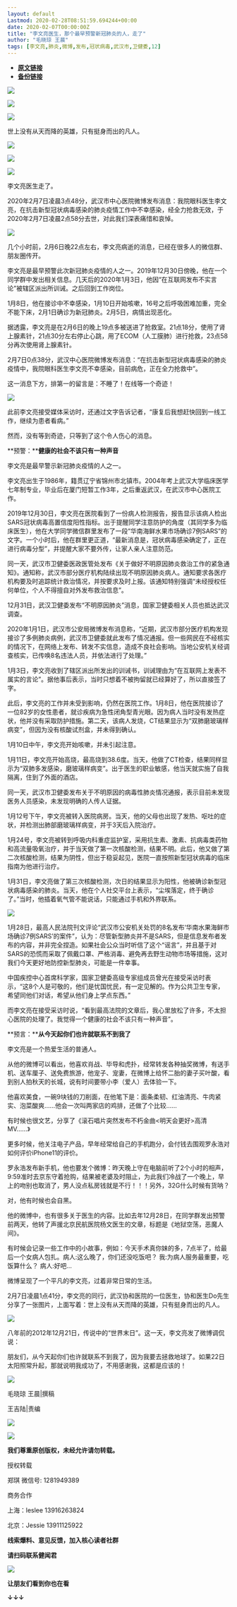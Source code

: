 ```yaml
---
layout: default
Lastmod: 2020-02-28T08:51:59.694244+00:00
date: 2020-02-07T00:00:00Z
title: "李文亮医生，那个最早预警新冠肺炎的人，走了"
author: "毛晓琼 王晨"
tags: [李文亮,肺炎,微博,发布,冠状病毒,武汉市,卫健委,12]
---
```


* [**原文链接**](http://mp.weixin.qq.com/s?__biz=MzUzNjk4NTcyOA==&mid=2247488280&idx=1&sn=a592e1efe75c43e335eb15f652ea85a7&chksm=faecbaf7cd9b33e124f3f4d67aaef8ceb074f42968a52ed2bc083737099565d208fbc4d7b9e4#rd)
* [**备份链接**](http://archive.is/riNdG)


![](/images/post/edd6d39c883ec63ed23dc380b89fc443.jpg)  

  

![](/images/post/8f2b80c6465f53580a9fb0a08a00f5fa.jpg)

![](/images/post/8a13cc89a4cc8069ef397b255264c67a.jpg)

世上没有从天而降的英雄，只有挺身而出的凡人。

![](/images/post/98e65293f195a8054008b29eea6fdc70.jpg)

![](/images/post/7825fecbb4af52333f1986d48b2b925c.jpg)

![](/images/post/67290d2c5dbdc0dde2b89d388b267f63.jpg)

  

李文亮医生走了。

  

2020年2月7日凌晨3点48分，武汉市中心医院微博发布消息：我院眼科医生李文亮，在抗击新型冠状病毒感染的肺炎疫情工作中不幸感染，经全力抢救无效，于2020年2月7日凌晨2点58分去世，对此我们深表痛惜和哀悼。

  

![](/images/post/bb14eac28b863458e4c8ac17d7fecae3.jpg)

  

几个小时前，2月6日晚22点左右，李文亮病逝的消息，已经在很多人的微信群、朋友圈传开。

  

李文亮是最早预警此次新冠肺炎疫情的人之一。2019年12月30日傍晚，他在一个同学群中发出相关信息。几天后的2020年1月3日，他因“在互联网发布不实言论”被辖区派出所训诫。之后回到工作岗位。

  

1月8日，他在接诊中不幸感染，1月10日开始咳嗽，16号之后呼吸困难加重，完全不能下床，2月1日确诊为新冠肺炎。2月5日，病情出现恶化。

  

据透露，李文亮是在2月6日的晚上19点多被送进了抢救室。21点18分，使用了肾上腺素针，21点30分左右停止心跳，用了ECOM（人工膜肺）进行抢救，23点58分再次使用肾上腺素针。

  

2月7日0点38分，武汉中心医院微博发布消息：“在抗击新型冠状病毒感染的肺炎疫情中，我院眼科医生李文亮不幸感染，目前病危，正在全力抢救中”。

  

这一消息下方，排第一的留言是：不睡了！在线等一个奇迹！

  

![](/images/post/dc0f8435d438948b2f97003cfa16115b.jpg)

  

此前李文亮接受媒体采访时，还通过文字告诉记者，“康复后我想赶快回到一线工作，继续为患者看病。”

  

然而，没有等到奇迹，只等到了这个令人伤心的消息。

  

**预警：****健康的社会不该只有一种声音**

  

李文亮是最早警示新冠肺炎疫情的人之一。

李文亮出生于1986年，籍贯辽宁省锦州市北镇市。2004年考上武汉大学临床医学七年制专业，毕业后在厦门短暂工作3年，之后重返武汉，在武汉市中心医院工作。

2019年12月30日，李文亮在医院看到了一份病人检测报告，报告显示该病人检出SARS冠状病毒高置信度阳性指标。出于提醒同学注意防护的角度（其同学多为临床医生），他在大学同学微信群里发布了一段“华南海鲜水果市场确诊7例SARS”的文字。一个小时后，他在群里更正道，“最新消息是，冠状病毒感染确定了，正在进行病毒分型”，并提醒大家不要外传，让家人亲人注意防范。

同一天，武汉市卫健委医政医管处发布《关于做好不明原因肺炎救治工作的紧急通知》。通知称，武汉市部分医疗机构陆续出现不明原因肺炎病人。通知要求各医疗机构要及时追踪统计救治情况，并按要求及时上报。该通知特别强调“未经授权任何单位，个人不得擅自对外发布救治信息”。

12月31日，武汉卫健委发布“不明原因肺炎”消息，国家卫健委相关人员也抵达武汉调查。

2020年1月1日，武汉市公安局微博发布消息称，“近期，武汉市部分医疗机构发现接诊了多例肺炎病例，武汉市卫健委就此发布了情况通报。但一些网民在不经核实的情况下，在网络上发布、转发不实信息，造成不良社会影响。当地公安机关经调查核实，已传唤8名违法人员，并依法进行了处理。”

1月3日，李文亮收到了辖区派出所发出的训诫书，训诫理由为“在互联网上发表不属实的言论”。据他事后表示，当时只想着不被拘留就已经算好了，所以直接签了字。

  

此后，李文亮的工作并未受到影响，仍然在医院工作。1月8日，他在医院接诊了一位82岁的女性患者，就诊疾病为急性闭角型青光眼。因为病人当时没有发热症状，他并没有采取防护措施。第二天，该病人发烧，CT结果显示为“双肺磨玻璃样病变”，但因为没有核酸试剂盒，并未得到确认。

1月10日中午，李文亮开始咳嗽，并未引起注意。

  

1月11日，李文亮开始高烧，最高烧到38.6度。当天，他做了CT检查，结果同样显示为“双肺多发感染，磨玻璃样病变”。出于医生的职业敏感，他当天就实施了自我隔离，住到了外面的酒店。

同一天，武汉市卫健委发布关于不明原因的病毒性肺炎情况通报，表示目前未发现医务人员感染，未发现明确的人传人证据。

1月12号下午，李文亮被转入医院病房。当天，他的父母也出现了发热、呕吐的症状，并检测出肺部磨玻璃样病变，并于3天后入院治疗。

1月24号，李文亮被转到呼吸内科重症监护室，采用抗生素、激素、抗病毒类药物和高流量吸氧治疗，并于当天做了第一次核酸检测，结果不明。此后，他又做了第二次核酸检测，结果为阴性，但出于稳妥起见，医院一直按照新型冠状病毒的临床指南为他进行治疗。

1月31日，李文亮做了第三次核酸检测，次日的结果显示为阳性，他被确诊新型冠状病毒感染的肺炎。当天，他在个人社交平台上表示，“尘埃落定，终于确诊了。”当时，他插着氧气管不能说话，只能通过手机和外界联系。

  

  

![](/images/post/c9ffd10b7f982399359626c72e43ffa7.jpg)

  

1月28日，最高人民法院刊文评论“武汉市公安机关处罚的8名发布‘华南水果海鲜市场确诊7例SARS’的案件”，认为：尽管新型肺炎并不是SARS，但是信息发布者发布的内容，并非完全捏造。如果社会公众当时听信了这个“谣言”，并且基于对SARS的恐慌而采取了佩戴口罩、严格消毒、避免再去野生动物市场等措施，这对我们今天更好地防控新型肺炎，可能是一件幸事。

中国疾控中心首席科学家，国家卫健委高级专家组成员曾光在接受采访时表示，“这8个人是可敬的，他们是忧国忧民，有一定见解的。作为公共卫生专家，希望同他们对话，希望从他们身上学点东西。”

  

而李文亮在接受采访时说，“看到最高法院的文章后，我心里放松了许多，不太担心医院的处理了。我觉得一个健康的社会不该只有一种声音”。

**预言：****从今天起你们也许就联系不到我了**

  

李文亮是一个热爱生活的普通人。

  

从他的微博可以看出，他喜欢肖战、毕导和虎扑，经常转发各种抽奖微博，有送手机、送车厘子、送免费旅游，他宠子、宠妻，在微博上给怀二胎的妻子买叶酸，看到别人拍秋天的长城，说有时间要带小李（爱人）去体验一下。

他喜欢美食，一碗9块钱的刀削面，在他笔下是：面条柔韧、红油清亮、牛肉紧实、泡菜酸爽……他会一次叫两家店的鸡排，还做了个比较……

有时候也很文艺，分享了《滚石唱片突然发布不朽金曲<明天会更好>高清MV……》

更多时候，他关注电子产品，早年经常给自己的手机跑分，会付钱去围观罗永浩对如何评价iPhone11的评价。

  

罗永浩发布新手机，他也要发个微博：昨天晚上守在电脑前听了2个小时的相声，9:59准时去京东守着抢购，结果被老婆及时阻止，为此我们冷战了一个晚上，早上的吻别也取消了，男人没点私房钱就是不行！！！另外，32G什么时候有货呐？

对，他有时候也会自黑。

他的微博中，也有很多关于医生的内容。比如去年12月28日，在同学群发出预警前两天，他转了声援北京民航医院杨文医生的文章，标题是《地狱空荡，恶魔人间》。

有时候会记录一些工作中的小故事，例如：今天手术真你妹的多，7点半了，给最后一个女病人包扎。病人:这么晚了，你们还没吃饭吧？ 我:为病人服务最重要，吃饭算什么？ 病人:好吧…

微博呈现了一个平凡的李文亮，过着非常日常的生活。

2月7日凌晨1点41分，李文亮的同行，武汉协和医院的一位医生，协和医生Do先生分享了一张图片，上面写着：世上没有从天而降的英雄，只有挺身而出的凡人。

  

![](/images/post/6b0b15aad9f65bec9915d99a29ada589.jpg)

  

八年前的2012年12月21日，传说中的“世界末日”。这一天，李文亮发了微博调侃说：

朋友们，从今天起你们也许就联系不到我了，因为我要去拯救地球了。如果22日太阳照常升起，那就说明我成功了，不用感谢我，这都是应该的！

  

![](/images/post/4b8349f1a7d0f80bbd4b74adaa4213bf.jpg)

  

毛晓琼 王晨|撰稿  

王吉陆|责编

![](/images/post/98bfe02574848453e9223a29137dab04.jpg)

![](/images/post/91cce1592039a88a53dec328a39970ed.jpg)

**我们尊重原创版权，未经允许请勿转载。**  

  

授权转载

郑琪 微信号: 1281949389

商务合作  

上海：leslee 13916263824

北京：Jessie 13911125922

  

**线索爆料、意见反馈，加入核心读者社群**

**请扫码联系健闻君**

![](/images/post/cc08d415a40f3a6df2fc66b0dfd36be1.jpg)

  

**让朋友们看到你也在看**

**↓↓↓**

